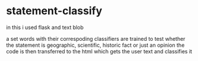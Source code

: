# statement-classify
in this i used flask and text blob

a set words with their correspoding classifiers are trained to test whether the statement is geographic, scientific, historic fact or just an opinion
the code  is then transferred to the html which gets the user text and classifies it
